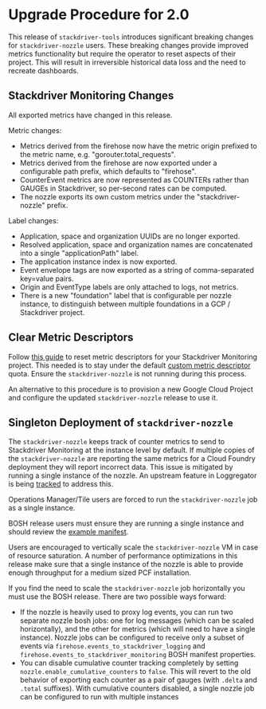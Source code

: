 # Upgrade Procedure for 2.0

This release of `stackdriver-tools` introduces significant breaking changes for `stackdriver-nozzle` users.
These breaking changes provide improved metrics functionality but require the operator to reset 
aspects of their project. This will result in irreversible historical data loss and the need to 
recreate dashboards.

## Stackdriver Monitoring Changes
All exported metrics have changed in this release.

Metric changes:
- Metrics derived from the firehose now have the metric origin prefixed to the metric name, e.g. "gorouter.total_requests".
- Metrics derived from the firehose are now exported under a configurable path prefix, which defaults to "firehose".
- CounterEvent metrics are now represented as COUNTERs rather than GAUGEs in Stackdriver, so per-second rates can be computed.
- The nozzle exports its own custom metrics under the "stackdriver-nozzle" prefix.

Label changes:
- Application, space and organization UUIDs are no longer exported.
- Resolved application, space and organization names are concatenated into a single "applicationPath" label.
- The application instance index is now exported.
- Event envelope tags are now exported as a string of comma-separated key=value pairs.
- Origin and EventType labels are only attached to logs, not metrics.
- There is a new "foundation" label that is configurable per nozzle instance, to distinguish between multiple foundations in a GCP / Stackdriver project.

## Clear Metric Descriptors
Follow [this guide](../src/stackdriver-nozzle/docs/clear-metrics-descriptors.md) to reset metric descriptors
for your Stackdriver Monitoring project. This needed is to stay under the default [custom metric descriptor](https://cloud.google.com/monitoring/custom-metrics/) quota.
Ensure the `stackdriver-nozzle` is not running during this process.

An alternative to this procedure is to provision a new Google Cloud Project and configure the updated `stackdriver-nozzle` release to use it.

## Singleton Deployment of `stackdriver-nozzle`
The `stackdriver-nozzle` keeps track of counter metrics to send to Stackdriver Monitoring at the instance level by default. 
If multiple copies of the `stackdriver-nozzle` are reporting the same metrics for a Cloud Foundry deployment they
will report incorrect data. This issue is mitigated by running a single instance of the nozzle. 
An upstream feature in Loggregator is being [tracked](https://www.pivotaltracker.com/n/projects/993188/stories/154821450) to address this.

Operations Manager/Tile users are forced to run the `stackdriver-nozzle` job as a single instance. 

BOSH release users must ensure they are running a single instance and should review the [example manifest](../manifests/stackdriver-tools.yml).

Users are encouraged to vertically scale the `stackdriver-nozzle` VM in case of resource saturation. A number of performance optimizations in this release make sure 
that a single instance of the nozzle is able to provide enough throughput for a medium sized PCF installation.

If you find the need to scale the `stackdriver-nozzle` job horizontally you must use the BOSH release. There are two possible ways forward:

- If the nozzle is heavily used to proxy log events, you can run two separate nozzle bosh jobs: 
  one for log messages (which can be scaled horizontally), and the other for metrics (which will need to have a single instance). 
  Nozzle jobs can be configured to receive only a subset of events via `firehose.events_to_stackdriver_logging` and 
  `firehose.events_to_stackdriver_monitoring` BOSH manifest properties.
- You can disable cumulative counter tracking completely by setting `nozzle.enable_cumulative_counters` to `false`. 
  This will revert to the old behavior of exporting each counter as a pair of gauges (with `.delta` and `.total` suffixes). 
  With cumulative counters disabled, a single nozzle job can be configured to run with multiple instances

